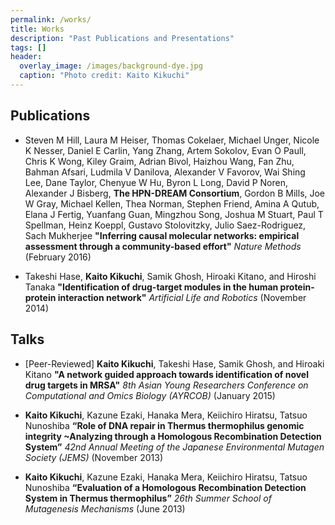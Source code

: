 ```yaml
---
permalink: /works/
title: Works
description: "Past Publications and Presentations"
tags: []
header:
  overlay_image: /images/background-dye.jpg
  caption: "Photo credit: Kaito Kikuchi"
---
```


## Publications

- Steven M Hill, Laura M Heiser, Thomas Cokelaer, Michael Unger, Nicole K Nesser, Daniel E Carlin, Yang Zhang, Artem Sokolov,	Evan O Paull, Chris K Wong, Kiley Graim, Adrian Bivol, Haizhou Wang, Fan Zhu, Bahman Afsari, Ludmila V Danilova, Alexander V Favorov, Wai Shing Lee, Dane Taylor, Chenyue W Hu,	Byron L Long, David P Noren, Alexander J Bisberg, **The HPN-DREAM Consortium**, Gordon B Mills, Joe W Gray,	Michael Kellen, Thea Norman, Stephen Friend, Amina A Qutub, Elana J Fertig, Yuanfang Guan, Mingzhou Song, Joshua M Stuart, Paul T Spellman, Heinz Koeppl, Gustavo Stolovitzky, Julio Saez-Rodriguez, Sach Mukherjee **"Inferring causal molecular networks: empirical assessment through a community-based effort"** *Nature Methods* (February 2016)

- Takeshi Hase, **Kaito Kikuchi**, Samik Ghosh, Hiroaki Kitano, and Hiroshi Tanaka **"Identification of drug-target modules in the human protein-protein interaction network"** *Artificial Life and Robotics* (November 2014)


## Talks

- [Peer-Reviewed] **Kaito Kikuchi**, Takeshi Hase, Samik Ghosh, and Hiroaki Kitano **"A network guided approach towards identification of novel drug targets in MRSA"** *8th Asian Young Researchers Conference on Computational and Omics Biology (AYRCOB)* (January 2015)


- **Kaito Kikuchi**, Kazune Ezaki, Hanaka Mera, Keiichiro Hiratsu, Tatsuo Nunoshiba **“Role of DNA repair in Thermus thermophilus genomic integrity ~Analyzing through a Homologous Recombination Detection System”** *42nd Annual Meeting of the Japanese Environmental Mutagen Society (JEMS)* (November 2013)

- **Kaito Kikuchi**, Kazune Ezaki, Hanaka Mera, Keiichiro Hiratsu, Tatsuo Nunoshiba **“Evaluation of a Homologous Recombination Detection System in Thermus thermophilus”** *26th Summer School of Mutagenesis Mechanisms* (June 2013) 